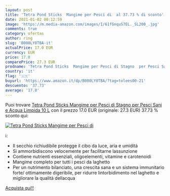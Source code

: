```yaml
---
layout: post
title: 'Tetra Pond Sticks  Mangime per Pesci di  al 37.73 % di sconto'
date: 2021-01-02 00:12:59
image: 'https://m.media-amazon.com/images/I/61fGnquS7EL._SL200_.jpg'
comments: true
category: ofertas
author: ring
slug: 'B000LY0TBA-it'
actualPrice: 17.0 EUR
currency: EUR
price: 17.0
comparePrice: 27.3 EUR
prodname: 'Tetra Pond Sticks  Mangime per Pesci di Stagno  per Pesci Sani e Acqua Limpida  10 L'
country: 'it'
flag: '🇮🇹'
buyurl: 'https://www.amazon.it/dp/B000LY0TBA/?tag=tolees00-21'
descuento: '37.73'
average: '17.0'
---
```


Puoi trovare [Tetra Pond Sticks  Mangime per Pesci di Stagno  per Pesci Sani e Acqua Limpida  10 L](https://www.amazon.it/dp/B000LY0TBA/?tag=tolees00-21) con il prezzo 17.0 EUR (originale: 27.3 EUR) 37.73 % sconto qui:

[![Tetra Pond Sticks  Mangime per Pesci di ](https://m.media-amazon.com/images/I/61fGnquS7EL._SL200_.jpg)](https://www.amazon.it/dp/B000LY0TBA/?tag=tolees00-21)

ℹ️:

- Il secchio richiudibile protegge il cibo da luce, aria e umiditá
- Si ammorbidiscono velocemente per facilitarne lassunzione
- Contiene nutrienti essenziali, oligoelementi, vitamine e carotenoidi
- Mangime completo per tutti i pesci da laghetto
- Per un nutrimento bilanciato, una crescita sana e un sistema immunitario forte/ ottimamente digeribile, per ridurre lintorbidimento nel laghetto e migliorare la qualità dellacqua

[Acquista qui!!](https://www.amazon.it/dp/B000LY0TBA/?tag=tolees00-21)
